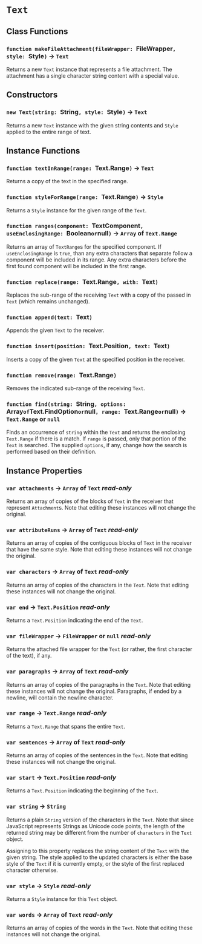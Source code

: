 # `Text`

## Class Functions

### `function makeFileAttachment(fileWrapper: `FileWrapper`, style: `Style`)` → `Text`

Returns a new `Text` instance that represents a file attachment. The attachment has a single character string content with a special value.   
  


## Constructors

### `new Text(string: `String`, style: `Style`)` → `Text`

Returns a new `Text` instance with the given string contents and `Style` applied to the entire range of text.   
  


## Instance Functions

### `function textInRange(range: `Text.Range`)` → `Text`

Returns a copy of the text in the specified range.   
  


### `function styleForRange(range: `Text.Range`)` → `Style`

Returns a `Style` instance for the given range of the `Text`.   
  


### `function ranges(component: `TextComponent`, useEnclosingRange: `Boolean` or `null`)` → `Array` of `Text.Range`

Returns an array of `TextRange`s for the specified component. If `useEnclosingRange` is `true`, than any extra characters that separate follow a component will be included in its range. Any extra characters before the first found component will be included in the first range.   
  


### `function replace(range: `Text.Range`, with: `Text`)`

Replaces the sub-range of the receiving `Text` with a copy of the passed in `Text` (which remains unchanged).   
  


### `function append(text: `Text`)`

Appends the given `Text` to the receiver.   
  


### `function insert(position: `Text.Position`, text: `Text`)`

Inserts a copy of the given `Text` at the specified position in the receiver.   
  


### `function remove(range: `Text.Range`)`

Removes the indicated sub-range of the receiving `Text`.   
  


### `function find(string: `String`, options: `Array` of `Text.FindOption` or `null`, range: `Text.Range` or `null`)` → `Text.Range` or `null`

Finds an occurrence of `string` within the `Text` and returns the enclosing `Text.Range` if there is a match. If `range` is passed, only that portion of the `Text` is searched. The supplied `options`, if any, change how the search is performed based on their definition.   
  


## Instance Properties

### `var attachments` → `Array` of `Text` _read-only_

Returns an array of copies of the blocks of `Text` in the receiver that represent `Attachment`s. Note that editing these instances will not change the original.   
  


### `var attributeRuns` → `Array` of `Text` _read-only_

Returns an array of copies of the contiguous blocks of `Text` in the receiver that have the same style. Note that editing these instances will not change the original.   
  


### `var characters` → `Array` of `Text` _read-only_

Returns an array of copies of the characters in the `Text`. Note that editing these instances will not change the original.   
  


### `var end` → `Text.Position` _read-only_

Returns a `Text.Position` indicating the end of the `Text`.   
  


### `var fileWrapper` → `FileWrapper` or `null` _read-only_

Returns the attached file wrapper for the `Text` (or rather, the first character of the text), if any.   
  


### `var paragraphs` → `Array` of `Text` _read-only_

Returns an array of copies of the paragraphs in the `Text`. Note that editing these instances will not change the original. Paragraphs, if ended by a newline, will contain the newline character.   
  


### `var range` → `Text.Range` _read-only_

Returns a `Text.Range` that spans the entire `Text`.   
  


### `var sentences` → `Array` of `Text` _read-only_

Returns an array of copies of the sentences in the `Text`. Note that editing these instances will not change the original.   
  


### `var start` → `Text.Position` _read-only_

Returns a `Text.Position` indicating the beginning of the `Text`.   
  


### `var string` → `String`

Returns a plain `String` version of the characters in the `Text`. Note that since JavaScript represents Strings as Unicode code points, the length of the returned string may be different from the number of `characters` in the `Text` object.

Assigning to this property replaces the string content of the `Text` with the given string. The style applied to the updated characters is either the base style of the `Text` if it is currently empty, or the style of the first replaced character otherwise.   
  


### `var style` → `Style` _read-only_

Returns a `Style` instance for this `Text` object.   
  


### `var words` → `Array` of `Text` _read-only_

Returns an array of copies of the words in the `Text`. Note that editing these instances will not change the original.   
  

